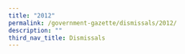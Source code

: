 ```yaml
---
title: "2012"
permalink: /government-gazette/dismissals/2012/
description: ""
third_nav_title: Dismissals
---
```

